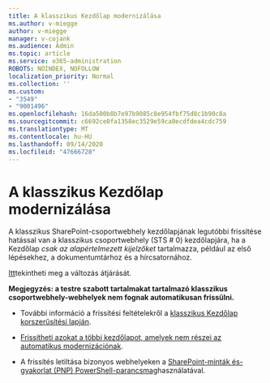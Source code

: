 ```yaml
---
title: A klasszikus Kezdőlap modernizálása
ms.author: v-miegge
author: v-miegge
manager: v-cojank
ms.audience: Admin
ms.topic: article
ms.service: o365-administration
ROBOTS: NOINDEX, NOFOLLOW
localization_priority: Normal
ms.collection: ''
ms.custom:
- "3549"
- "9001496"
ms.openlocfilehash: 16da500b8b7e97b9085c8e954fbf75d8c1b90c8a
ms.sourcegitcommit: c6692ce0fa1358ec3529e59ca0ecdfdea4cdc759
ms.translationtype: MT
ms.contentlocale: hu-HU
ms.lasthandoff: 09/14/2020
ms.locfileid: "47666728"
---
```

# <a name="modernize-the-classic-home-page"></a>A klasszikus Kezdőlap modernizálása

A klasszikus SharePoint-csoportwebhely kezdőlapjának legutóbbi frissítése hatással van a klasszikus csoportwebhely (STS # 0) kezdőlapjára, ha a Kezdőlap *csak az alapértelmezett kijelzőket* tartalmazza, például az első lépésekhez, a dokumentumtárhoz és a hírcsatornához.

[Itt](https://docs.microsoft.com/sharepoint/sharepointonline/media/homepage-upgrade-gif.gif)tekintheti meg a változás átjárását. 

**Megjegyzés: a testre szabott tartalmakat tartalmazó klasszikus csoportwebhely-webhelyek nem fognak automatikusan frissülni.**

* További információ a frissítési feltételekről a [klasszikus Kezdőlap korszerűsítési lapján](https://docs.microsoft.com/sharepoint/disable-auto-modernization-classic-home-pages#why-update-classic-team-site-home-pages-to-modern).

* [Frissítheti azokat a többi kezdőlapot, amelyek nem részei az automatikus modernizációnak](https://docs.microsoft.com/sharepoint/dev/transform/modernize-userinterface-site-pages).

* A frissítés letiltása bizonyos webhelyeken a [SharePoint-minták és-gyakorlat (PNP) PowerShell-parancsmag](https://docs.microsoft.com/powershell/sharepoint/sharepoint-pnp/sharepoint-pnp-cmdlets)használatával.

